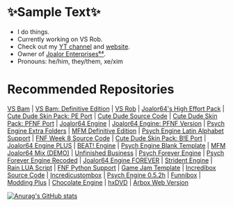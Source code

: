 # ✨Sample Text✨
* I do things.
* Currently working on VS Rob.
* Check out my [YT channel](https://www.youtube.com/channel/UC4tRMRL_iAHX5n1qQpHibfg) and [website](https://sites.google.com/view/joalor64official-net6-deez/home).
* Owner of [Joalor Enterprises⁶⁴](https://github.com/JoalorEnterprises).
* Pronouns: he/him, they/them, xe/xim
# Recommended Repositories
[VS Bam](https://github.com/Joalor64GH/FNF-VS-Bam) | [VS Bam: Definitive Edition](https://github.com/Joalor64GH/FNF-VS-Bam-DefinitiveEdition) | [VS Rob](https://github.com/Joalor64GH/FNF-VS-Rob) | [Joalor64's High Effort Pack](https://github.com/Joalor64GH/Joalor64-High-Effort-Pack) | [Cute Dude Skin Pack: PE Port](https://github.com/Joalor64GH/CDSP-PE-Source) | [Cute Dude Source Code](https://github.com/Joalor64GH/Cute-Dude-Source) | [Cute Dude Skin Pack: PFNF Port](https://github.com/Joalor64GH/CDSP-PFNF-Source) | [Joalor64 Engine](https://github.com/Joalor64GH/Joalor64-Engine) | [Joalor64 Engine: PFNF Version](https://github.com/Joalor64GH/Joalor64-Engine-PFNF) | [Psych Engine Extra Folders](https://github.com/Joalor64GH/FNF-PE-Extra-Folders) | [MFM Definitive Edition](https://github.com/Joalor64GH/MFM-Definitive-Edition) | [Psych Engine Latin Alphabet Support](https://github.com/Joalor64GH/PsychEngine-Latin-Alphabet-Support) | [FNF Week 8 Source Code](https://github.com/Joalor64GH/Funkin-Week8-Source) | [Cute Dude Skin Pack: B!E Port](https://github.com/Joalor64GH/CDSP-BE-Port) | [Joalor64 Engine PLUS](https://github.com/Joalor64GH/Joalor64-Engine-PLUS) | [BEAT! Engine](https://github.com/Joalor64GH/BEAT-Engine) | [Psych Engine Blank Template](https://github.com/Joalor64GH/PE-Blank-Template) | [MFM Joalor64 Mix (DEMO)](https://github.com/Joalor64GH/MFM-Joalor64-Mix-DEMO) | [Unfinished Business](https://github.com/Joalor64GH/Unfinished-Business) | [Psych Forever Engine](https://github.com/Joalor64GH/PsychForever-Engine) | [Psych Forever Engine Recoded](https://github.com/Joalor64GH/Psych-Forever-Recoded) | [Joalor64 Engine FOREVER](https://github.com/Joalor64GH/Joalor64-Engine-FOREVER) | [Strident Engine](https://github.com/Joalor64GH/Strident-Engine) | [Rain LUA Script](https://github.com/Joalor64GH/Rain-LUA-Script) | [FNF Python Support](https://github.com/Joalor64GH/Friday-Night-Funkin-Python-Support) | [Game Jam Template](https://github.com/Joalor64GH/game-jam-template) | [Incredibox Source Code](https://github.com/Joalor64GH/IncrediboxOpenSource) | [Incredicustombox](https://github.com/Joalor64GH/Incredicustombox) | [Psych Engine 0.5.2h](https://github.com/Joalor64GH/PsychEngine-0.5.2h) | [Funnibox](https://github.com/Joalor64GH/Funnibox) | [Modding Plus](https://github.com/Joalor64GH/ModdingPlus-FNF) | [Chocolate Engine](https://github.com/Joalor64GH/Chocolate-Engine) | [hxDVD](https://github.com/Joalor64GH/hxDVD) | [Arbox Web Version](https://github.com/Joalor64GH/Arbox-WebVersion)

[![Anurag's GitHub stats](https://github-readme-stats.vercel.app/api?username=joalor64gh&theme=radical)](https://github.com/anuraghazra/github-readme-stats)
